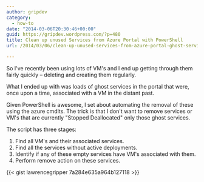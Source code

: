 ```yaml
---
author: gripdev
category:
  - how-to
date: "2014-03-06T20:30:46+00:00"
guid: https://gripdev.wordpress.com/?p=480
title: Clean up unused Services from Azure Portal with PowerShell
url: /2014/03/06/clean-up-unused-services-from-azure-portal-ghost-services/

---
```

So I've recently been using lots of VM's and I end up getting through them fairly quickly – deleting and creating them regularly.

What I ended up with was loads of ghost services in the portal that were, once upon a time, associated with a VM in the distant past.

Given PowerShell is awesome, I set about automating the removal of these using the azure cmdlts. The trick is that I don't want to remove services or VM's that are currently "Stopped Deallocated" only those ghost services.

The script has three stages:

1. Find all VM's and their associated services.
1. Find all the services without active deployments.
1. Identify if any of these empty services have VM's associated with them.
1. Perform remove action on these services.

{{< gist lawrencegripper 7a284e635a964b127118 >}}
